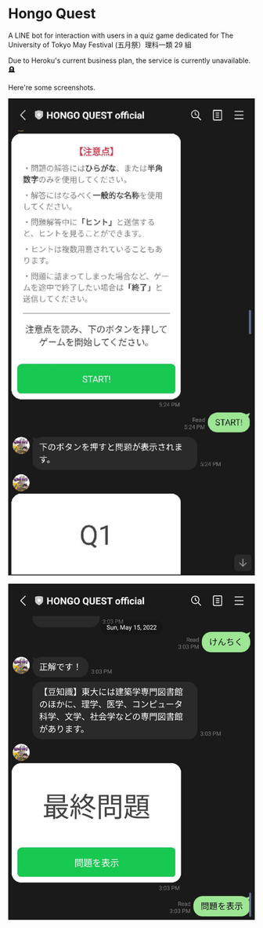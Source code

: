 # Hongo Quest

A LINE bot for interaction with users in a quiz game dedicated for The University of Tokyo May Festival (五月祭）理科一類 29 組

Due to Heroku's current business plan, the service is currently unavailable. 🪦

Here're some screenshots.

![Game Start](https://raw.githubusercontent.com/Quatton/hongoquest/main/static/docs/472306.jpg)

![Q&A Session](https://raw.githubusercontent.com/Quatton/hongoquest/main/static/docs/472305.jpg)

